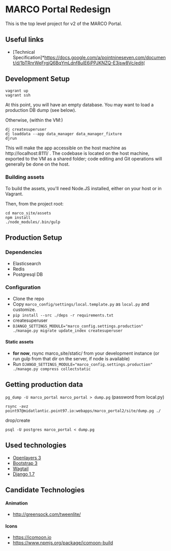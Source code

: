 # MARCO Portal Redesign

This is the top level project for v2 of the MARCO Portal.

## Useful links

 - [Technical Specification]*https://docs.google.com/a/pointnineseven.com/document/d/1bTRnrWeFrgjQ6BqYmLdnf8uIE6iPPJKNZQ-E3jsw8Vc/edit(

## Development Setup

```
vagrant up
vagrant ssh
```

At this point, you will have an empty database. You may want to load a production DB dump (see below).

Otherwise, (within the VM:)

```
dj createsuperuser
dj loaddata --app data_manager data_manager_fixture
djrun
```

This will make the app accessible on the host machine as http://localhost:8111/ . The codebase is located on the host
machine, exported to the VM as a shared folder; code editing and Git operations will generally be done on the host.

### Building assets

To build the assets, you'll need Node.JS installed, either on your host or in Vagrant.

Then, from the project root:

```
cd marco_site/assets
npm install
./node_modules/.bin/gulp
```

## Production Setup

### Dependencies

 - Elasticsearch
 - Redis
 - Postgresql DB

### Configuration

 - Clone the repo
 - Copy `marco_config/settings/local.template.py` as `local.py` and customize.
 - `pip install --src ./deps -r requirements.txt`
 - createsuperuser
 - `DJANGO_SETTINGS_MODULE="marco_config.settings.production" ./manage.py migrate update_index createsuperuser`

#### Static assets

 - **for now**, rsync marco_site/static/ from your development instance (or run gulp from that dir on the server, if node is available)
 - Run `DJANGO_SETTINGS_MODULE="marco_config.settings.production" ./manage.py compress collectstatic`

## Getting production data

`pg_dump -U marco_portal marco_portal > dump.pg` (password from local.py)

`rsync -avz point97@midatlantic.point97.io:webapps/marco_portal2/site/dump.pg ./`

drop/create

`psql -U postgres marco_portal < dump.pg`

## Used technologies

  * [Openlayers 3](http://openlayers.org/)
  * [Bootstrap 3](http://getbootstrap.com/)
  * [Wagtail](http://wagtail.io/)
  * [Django 1.7](https://docs.djangoproject.com/en/1.7/)

## Candidate Technologies

#### Animation

 - http://greensock.com/tweenlite/

#### Icons

 - https://icomoon.io
 - https://www.npmjs.org/package/icomoon-build
